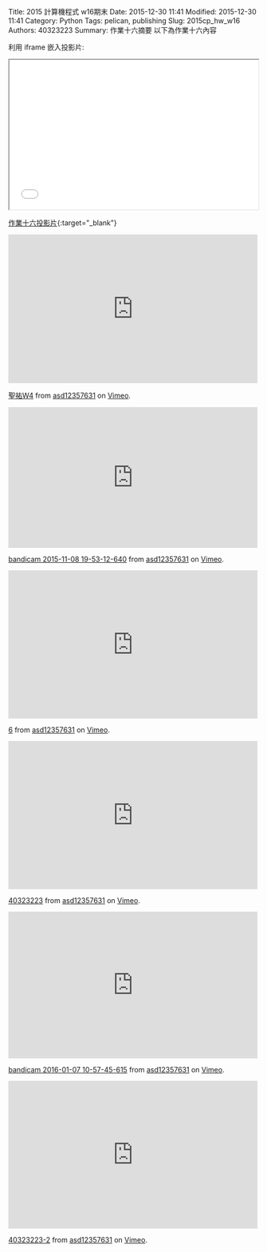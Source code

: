 Title: 2015 計算機程式 w16期末
Date: 2015-12-30 11:41
Modified: 2015-12-30 11:41
Category: Python
Tags: pelican, publishing
Slug: 2015cp_hw_w16
Authors: 40323223
Summary: 作業十六摘要
以下為作業十六內容

利用 iframe 嵌入投影片:

<iframe src="simplest16.html" width="500" height="300"></iframe>

[作業十六投影片](simplest16.html){:target="_blank"}

  <iframe src="https://player.vimeo.com/video/146081821" width="500" height="298" frameborder="0" webkitallowfullscreen mozallowfullscreen allowfullscreen></iframe>
<p><a href="https://vimeo.com/146081821">聖祐W4</a> from <a href="https://vimeo.com/user45624632">asd12357631</a> on <a href="https://vimeo.com">Vimeo</a>.</p>

  <iframe src="https://player.vimeo.com/video/145040656" width="500" height="282" frameborder="0" webkitallowfullscreen mozallowfullscreen allowfullscreen></iframe>
<p><a href="https://vimeo.com/145040656">bandicam 2015-11-08 19-53-12-640</a> from <a href="https://vimeo.com/user45624632">asd12357631</a> on <a href="https://vimeo.com">Vimeo</a>.</p>

  <iframe src="https://player.vimeo.com/video/150660902" width="500" height="297" frameborder="0" webkitallowfullscreen mozallowfullscreen allowfullscreen></iframe>
<p><a href="https://vimeo.com/150660902">6</a> from <a href="https://vimeo.com/user45624632">asd12357631</a> on <a href="https://vimeo.com">Vimeo</a>.</p>

  <iframe src="https://player.vimeo.com/video/150660901" width="500" height="297" frameborder="0" webkitallowfullscreen mozallowfullscreen allowfullscreen></iframe>
<p><a href="https://vimeo.com/150660901">40323223</a> from <a href="https://vimeo.com/user45624632">asd12357631</a> on <a href="https://vimeo.com">Vimeo</a>.</p>


<iframe src="https://player.vimeo.com/video/150975644" width="500" height="294" frameborder="0" webkitallowfullscreen mozallowfullscreen allowfullscreen></iframe> <p><a href="https://vimeo.com/150975644">bandicam 2016-01-07 10-57-45-615</a> from <a href="https://vimeo.com/user45624632">asd12357631</a> on <a href="https://vimeo.com">Vimeo</a>.</p>

  <iframe src="https://player.vimeo.com/video/150660900" width="500" height="296" frameborder="0" webkitallowfullscreen mozallowfullscreen allowfullscreen></iframe>
<p><a href="https://vimeo.com/150660900">40323223-2</a> from <a href="https://vimeo.com/user45624632">asd12357631</a> on <a href="https://vimeo.com">Vimeo</a>.</p>